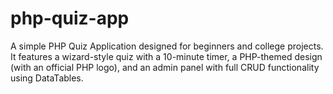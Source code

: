 # php-quiz-app
A simple PHP Quiz Application designed for beginners and college projects. It features a wizard-style quiz with a 10-minute timer, a PHP-themed design (with an official PHP logo), and an admin panel with full CRUD functionality using DataTables.
